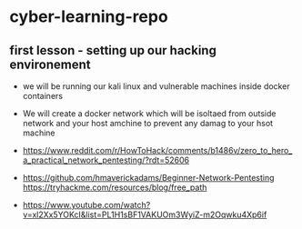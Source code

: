 # cyber-learning-repo

## first lesson - setting up  our hacking environement 
- we will be running our kali linux and vulnerable machines inside docker containers 
- We will create a docker network which will be isoltaed from outside network and your host amchine to prevent any damag  to your hsot machine

- https://www.reddit.com/r/HowToHack/comments/b1486v/zero_to_hero_a_practical_network_pentesting/?rdt=52606
- https://github.com/hmaverickadams/Beginner-Network-Pentesting
https://tryhackme.com/resources/blog/free_path
- https://www.youtube.com/watch?v=xl2Xx5YOKcI&list=PL1H1sBF1VAKUOm3WyiZ-m2Oqwku4Xp6if

